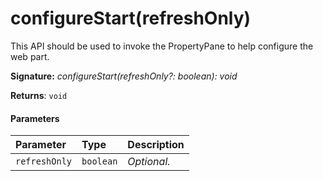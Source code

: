 # configureStart(refreshOnly)

This API should be used to invoke the PropertyPane to help configure the web part. 


**Signature:** _configureStart(refreshOnly?: boolean): void_

**Returns**: `void`



#### Parameters


| Parameter	   | Type    | Description |
|:-------------|:---------------|:------------|
| `refreshOnly`    | `boolean` | _Optional._ |

